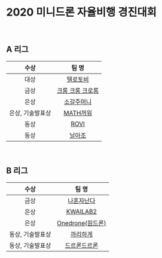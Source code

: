 # 2020 미니드론 자율비행 경진대회

<br>

## A 리그

| 수상 | 팀 명 |
|:--:|:--:|
| 대상 | [텔로토비](/2020/league_A/텔로토비) |
| 금상 | [크롱 크롱 크로롱](/2020/league_A/크롱%크롱%크로롱) |
| 은상 | [소갈주머니](/2020/league_A/소갈주머니) |
| 은상, 기술발표상 | [MATH꺼워](/2020/league_A/MATH꺼워) |
| 동상 | [ROVI](/2020/league_A/ROVI) |
| 동상 | [날아조](/2020/league_A/날아조) |

<br>

## B 리그

| 수상 | 팀 명 |
|:--:|:--:|
| 금상 | [나혼자난다](/2020/league_B/나혼자난다) |
| 은상 | [KWAILAB2](/2020/league_B/KWAILAB2) |
| 은상 | [Onedrone(원드론)](/2020/league_B/Onedrone) |
| 동상, 기술발표상 | [까리하게](/2020/league_B/까리하게) |
| 동상, 기술발표상 | [드르론드르론](/2020/league_B/드르론드르론) |
